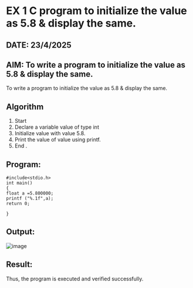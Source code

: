 # EX 1 C program to initialize the value as 5.8 & display the same.
## DATE: 23/4/2025
## AIM: To write a program to initialize the value as 5.8 & display the same.
To write a program to initialize the value as 5.8 & display the same.

## Algorithm
1. Start 
2. Declare a variable value of type int 
3. Initialize value with value 5.8. 
4. Print the value of value using printf. 
5. End .   

## Program:
```
#include<stdio.h> 
int main() 
{ 
float a =5.800000; 
printf ("%.1f",a); 
return 0; 
 
}
```

## Output:
![image](https://github.com/user-attachments/assets/7010df5d-f31e-4974-8571-d3c460ad4652)



## Result:
Thus, the program is executed and verified successfully. 
